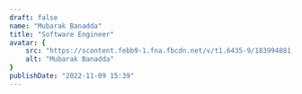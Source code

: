 ```yaml
---
draft: false
name: "Mubarak Banadda"
title: "Software Engineer"
avatar: {
    src: "https://scontent.febb9-1.fna.fbcdn.net/v/t1.6435-9/183994881_486419466133781_7820863968013381289_n.jpg?_nc_cat=106&ccb=1-7&_nc_sid=833d8c&_nc_ohc=6CUAhKGkmZ0Q7kNvgGRp0eC&_nc_ht=scontent.febb9-1.fna&_nc_gid=AnnR-DCcWAkhbP2Jb2SenhU&oh=00_AYCBtbWTMu5oq1am1irfVzZApAeT4ldKw2SgPIoXTGgYCw&oe=67231B45",
    alt: "Mubarak Banadda"
}
publishDate: "2022-11-09 15:39"
---
```


